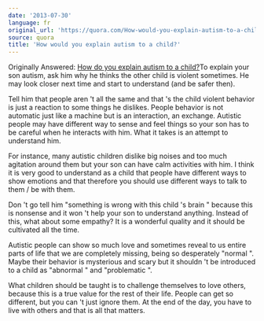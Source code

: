 ```yaml
---
date: '2013-07-30'
language: fr
original_url: 'https://quora.com/How-would-you-explain-autism-to-a-child/answer/Clément-Renaud'
source: quora
title: 'How would you explain autism to a child?'
---
```


Originally Answered: [How do you explain autism to a
child?](http://quora.com/How-do-you-explain-autism-to-a-child?no_redirect=1)To
explain your son autism, ask him why he thinks the other child is
violent sometimes. He may look closer next time and start to understand
(and be safer then). 
 
Tell him that people aren 't all the same and that 's the child violent
behavior is just a reaction to some things he dislikes. People behavior
is not automatic just like a machine but is an interaction, an exchange.
Autistic people may have different way to sense and feel things so your
son has to be careful when he interacts with him. What it takes is an
attempt to understand him. 
 
For instance, many autistic children dislike big noises and too much
agitation around them but your son can have calm activities with him. I
think it is very good to understand as a child that people have
different ways to show emotions and that therefore you should use
different ways to talk to them / be with them. 
 
Don 't go tell him  "something is wrong with this child 's brain "
because this is nonsense and it won 't help your son to understand
anything. Instead of this, what about some empathy? It is a wonderful
quality and it should be cultivated all the time. 
 
Autistic people can show so much love and sometimes reveal to us entire
parts of life that we are completely missing, being so desperately
 "normal ". Maybe their behavior is mysterious and scary but it
shouldn 't be introduced to a child as  "abnormal " and
 "problematic ". 
 
What children should be taught is to challenge themselves to love
others, because this is a true value for the rest of their life. People
can get so different, but you can 't just ignore them. At the end of the
day, you have to live with others and that is all that matters.
